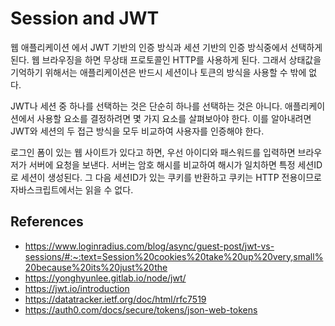# Session and JWT

웹 애플리케이션 에서 JWT 기반의 인증 방식과 세션 기반의 인증 방식중에서 선택하게 된다. 웹 브라우징을 하면 무상태 프로토콜인 HTTP를 사용하게 된다. 그래서 상태값을 기억하기 위해서는 애플리케이션은 반드시 세션이나 토큰의 방식을 사용할 수 밖에 없다.

JWT나 세션 중 하나를 선택하는 것은 단순히 하나를 선택하는 것은 아니다. 애플리케이션에서 사용할 요소를 결정하려면 몇 가지 요소를 살펴보아야 한다. 이를 알아내려면 JWT와 세션의 두 접근 방식을 모두 비교하여 사용자를 인증해야 한다.

로그인 폼이 있는 웹 사이트가 있다고 하면, 우선 아이디와 패스워드를 입력하면 브라우저가 서버에 요청을 보낸다. 서버는 암호 해시를 비교하여 해시가 일치하면 특정 세션ID로 세션이 생성된다. 그 다음 세션ID가 있는 쿠키를 반환하고 쿠키는 HTTP 전용이므로 자바스크립트에서는 읽을 수 없다. 

## References

- https://www.loginradius.com/blog/async/guest-post/jwt-vs-sessions/#:~:text=Session%20cookies%20take%20up%20very,small%20because%20its%20just%20the
- https://yonghyunlee.gitlab.io/node/jwt/
- https://jwt.io/introduction
- https://datatracker.ietf.org/doc/html/rfc7519
- https://auth0.com/docs/secure/tokens/json-web-tokens
